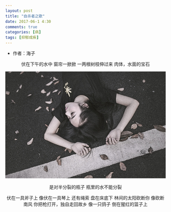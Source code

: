 ```yaml
---
layout: post
title: "自杀者之歌"
date: 2017-06-1 4:30
comments: true
categories: [病]
tags: [抑郁成疾]
---
```

<!-- more -->
* 作者：海子

<center>
伏在下午的水中
窗帘一掀掀
一两根树枝伸过来
肉体，水面的宝石

![](/images/SongofSuicide.jpg)

是对半分裂的瓶子
瓶里的水不能分裂

伏在一具斧子上
像伏在一具琴上
还有绳索
盘在床底下
林间的太阳砍断你
像砍断南风
你把枪打开，独自走回故乡
像一只鸽子
倒在猩红的篮子上
</center>